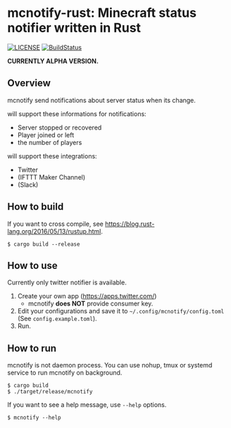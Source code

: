 mcnotify-rust: Minecraft status notifier written in Rust
===

[![LICENSE](https://img.shields.io/badge/license-MIT-blue.svg)](LICENSE)
[![BuildStatus](https://github.com/syusui-s/mcnotify-rust/actions/workflows/ci.yml/badge.svg)](https://github.com/syusui-s/mcnotify-rust/actions/workflows/ci.yml)


**CURRENTLY ALPHA VERSION.**

## Overview
mcnotify send notifications about server status when its change.

will support these informations for notifications:

* Server stopped or recovered
* Player joined or left
* the number of players

will support these integrations:

* Twitter
* (IFTTT Maker Channel)
* (Slack)

## How to build
If you want to cross compile, see <https://blog.rust-lang.org/2016/05/13/rustup.html>.

```console
$ cargo build --release
```

## How to use
Currently only twitter notifier is available.

1. Create your own app (<https://apps.twitter.com/>)
	* mcnotify **does NOT** provide consumer key.
1. Edit your configurations and save it to `~/.config/mcnotify/config.toml` (See `config.example.toml`).
1. Run.

## How to run
mcnotify is not daemon process. You can use nohup, tmux or systemd service to run mcnotify on background.

```console
$ cargo build
$ ./target/release/mcnotify
```

If you want to see a help message, use `--help` options.

```console
$ mcnotify --help
```

